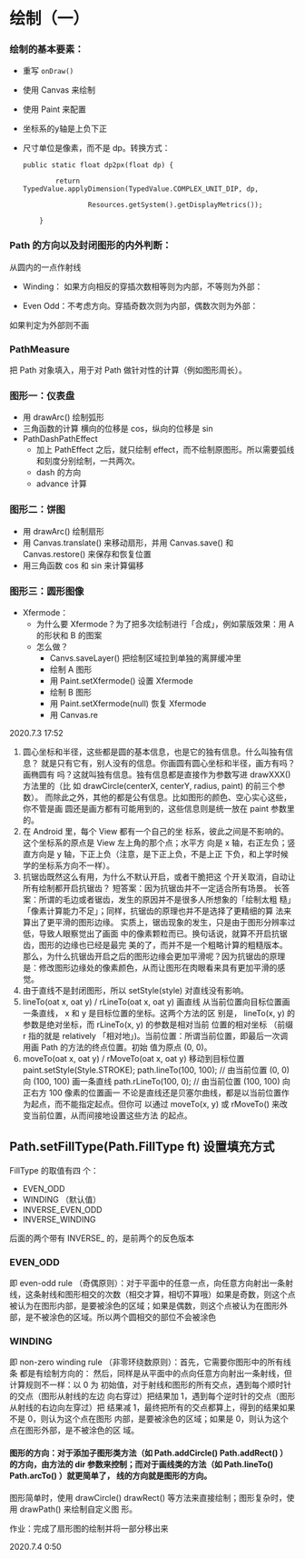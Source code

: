
# 绘制（一）

### 绘制的基本要素：

- 重写 `onDraw()`

- 使用 Canvas 来绘制

- 使用 Paint 来配置

- 坐标系的y轴是上负下正

- 尺寸单位是像素，而不是 dp。转换方式：

  ```
  public static float dp2px(float dp) {
  ```

  ```
          return  TypedValue.applyDimension(TypedValue.COMPLEX_UNIT_DIP, dp,
  ```

  ```
                  Resources.getSystem().getDisplayMetrics());
  ```

  ```
      }
  ```

### Path 的方向以及封闭图形的内外判断：

从圆内的一点作射线

- Winding： 如果方向相反的穿插次数相等则为内部，不等则为外部：

  

- Even Odd：不考虑方向。穿插奇数次则为内部，偶数次则为外部：

如果判定为外部则不画

### PathMeasure

把 Path 对象填入，用于对 Path 做针对性的计算（例如图形周长）。

### 图形一：仪表盘

- 用 drawArc() 绘制弧形
- 三角函数的计算 横向的位移是 cos，纵向的位移是 sin
- PathDashPathEffect
  - 加上 PathEffect 之后，就只绘制 effect，而不绘制原图形。所以需要弧线和刻度分别绘制，一共两次。
  - dash 的方向
  - advance 计算

### 图形二：饼图

- 用 drawArc() 绘制扇形
- 用 Canvas.translate() 来移动扇形，并用 Canvas.save() 和 Canvas.restore() 来保存和恢复位置
- 用三角函数 cos 和 sin 来计算偏移

### 图形三：圆形图像

- Xfermode：
  - 为什么要 Xfermode？为了把多次绘制进行「合成」，例如蒙版效果：用 A 的形状和 B 的图案
  - 怎么做？
    - Canvs.saveLayer() 把绘制区域拉到单独的离屏缓冲里
    - 绘制 A 图形
    - 用 Paint.setXfermode() 设置 Xfermode
    - 绘制 B 图形
    - 用 Paint.setXfermode(null) 恢复 Xfermode
    - 用 Canvas.re

2020.7.3 17:52

1. 圆心坐标和半径，这些都是圆的基本信息，也是它的独有信息。什么叫独有信息？ 就是只有它有，别人没有的信息。你画圆有圆心坐标和半径，画方有吗？画椭圆有 吗？这就叫独有信息。独有信息都是直接作为参数写进 drawXXX() 方法里的（比 如 drawCircle(centerX, centerY, radius, paint) 的前三个参数）。 而除此之外，其他的都是公有信息。比如图形的颜色、空心实心这些，你不管是画 圆还是画方都有可能用到的，这些信息则是统一放在 paint 参数里的。
2. 在 Android 里，每个 View 都有一个自己的坐 标系，彼此之间是不影响的。这个坐标系的原点是 View 左上角的那个点；水平方 向是 x 轴，右正左负；竖直方向是 y 轴，下正上负（注意，是下正上负，不是上正 下负，和上学时候学的坐标系方向不一样）。
3. 抗锯齿既然这么有用，为什么不默认开启，或者干脆把这 个开关取消，自动让所有绘制都开启抗锯齿？ 短答案：因为抗锯齿并不一定适合所有场景。 长答案：所谓的毛边或者锯齿，发生的原因并不是很多人所想象的「绘制太粗 糙」「像素计算能力不足」；同样，抗锯齿的原理也并不是选择了更精细的算 法来算出了更平滑的图形边缘。 实质上，锯齿现象的发生，只是由于图形分辨率过低，导致人眼察觉出了画面 中的像素颗粒而已。换句话说，就算不开启抗锯齿，图形的边缘也已经是最完 美的了，而并不是一个粗略计算的粗糙版本。 那么，为什么抗锯齿开启之后的图形边缘会更加平滑呢？因为抗锯齿的原理 是：修改图形边缘处的像素颜色，从而让图形在肉眼看来具有更加平滑的感 觉。
4. 由于直线不是封闭图形，所以 setStyle(style) 对直线没有影响。
5. lineTo(oat x, oat y) / rLineTo(oat x, oat y) 画直线 从当前位置向目标位置画一条直线， x 和 y 是目标位置的坐标。这两个方法的区 别是， lineTo(x, y) 的参数是绝对坐标，而 rLineTo(x, y) 的参数是相对当前 位置的相对坐标 （前缀 r 指的就是 relatively 「相对地」)。当前位置：所谓当前位置，即最后一次调用画 Path 的方法的终点位置。初始 值为原点 (0, 0)。
6. moveTo(oat x, oat y) / rMoveTo(oat x, oat y) 移动到目标位置 paint.setStyle(Style.STROKE); path.lineTo(100, 100); // 由当前位置 (0, 0) 向 (100, 100) 画一条直线 path.rLineTo(100, 0); // 由当前位置 (100, 100) 向正右方 100 像素的位置画一 不论是直线还是贝塞尔曲线，都是以当前位置作为起点，而不能指定起点。但你可 以通过 moveTo(x, y) 或 rMoveTo() 来改变当前位置，从而间接地设置这些方法 的起点。

## Path.setFillType(Path.FillType ft) 设置填充方式

FillType 的取值有四 个：

-  EVEN_ODD
-  WINDING （默认值） 
- INVERSE_EVEN_ODD 
- INVERSE_WINDING

后面的两个带有 INVERSE_ 的，是前两个的反色版本

### EVEN_ODD

 即 even-odd rule （奇偶原则）：对于平面中的任意一点，向任意方向射出一条射 线，这条射线和图形相交的次数（相交才算，相切不算哦）如果是奇数，则这个点 被认为在图形内部，是要被涂色的区域；如果是偶数，则这个点被认为在图形外 部，是不被涂色的区域。所以两个圆相交的部位不会被涂色



### WINDING 

即 non-zero winding rule （非零环绕数原则）：首先，它需要你图形中的所有线条 都是有绘制方向的： 然后，同样是从平面中的点向任意方向射出一条射线，但计算规则不一样：以 0 为 初始值，对于射线和图形的所有交点，遇到每个顺时针的交点（图形从射线的左边 向右穿过）把结果加 1，遇到每个逆时针的交点（图形从射线的右边向左穿过）把 结果减 1，最终把所有的交点都算上，得到的结果如果不是 0，则认为这个点在图形 内部，是要被涂色的区域；如果是 0，则认为这个点在图形外部，是不被涂色的区 域。

#### 图形的方向：对于添加子图形类方法（如 Path.addCircle() Path.addRect() ）的方向，由方法的 dir 参数来控制；而对于画线类的方法（如 Path.lineTo() Path.arcTo() ）就更简单了， 线的方向就是图形的方向。

图形简单时，使用 drawCircle() drawRect() 等方法来直接绘制；图形复杂时，使用 drawPath() 来绘制自定义图 形。

作业：完成了扇形图的绘制并将一部分移出来

2020.7.4 0:50
